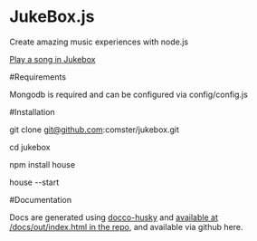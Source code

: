 JukeBox.js
==========
Create amazing music experiences with node.js

[Play a song in Jukebox](http://jukeboxjs.com/jukebox/)


#Requirements

Mongodb is required and can be configured via config/config.js


#Installation

git clone git@github.com:comster/jukebox.git

cd jukebox

npm install house

house --start


#Documentation

Docs are generated using [docco-husky](https://github.com/mbrevoort/docco-husky) and [available at /docs/out/index.html in the repo](https://github.com/comster/jukebox/tree/master/docs/out), and available via github here.